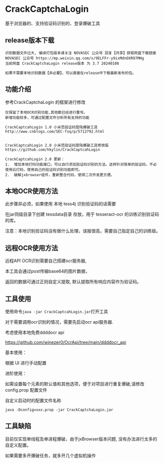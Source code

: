 # CrackCaptchaLogin

基于浏览器的、支持验证码识别的、登录爆破工具

## release版本下载

```
识别数据文件过大, 编译打包版本请关注 NOVASEC 公众号 回复【共享】获取网盘下载链接
NOVASEC 公众号 https://mp.weixin.qq.com/s/9ELFFr-y9ixMdnOXR97MHg
当前网盘 CrackCaptchaLogin release版本 为 3.7 20240108

如果不需要本地识别数据【非必要】，可以直接在release中下载最新发布的包。
```


## 功能介绍

参考CrackCaptchaLogin 的框架进行修改
```
仅保留了本地OCR识别功能,其他都已经进行重写。
新增功能较多，可通过配置文件分析所有支持的功能

CrackCaptcahLogin 1.0 小米范验证码登陆爆破工具
http://www.cnblogs.com/SEC-fsq/p/5712792.html


CrackCaptcahLogin 2.0 小米范验证码登陆爆破工具修改版
https://github.com/hkylin/CrackCaptcahLogin

CrackCaptcahLogin 2.0 更新：
1.	增加本地打码功能接口，可以自行添加验证码识别的方法。这样针对简单的验证码，不必使用云打码，使用自己的验证码识别功能即可。
2.	破解jxbrowser组件，重新整合代码，使得二次开发更方便。
```





## 本地OCR使用方法

此步骤非必须，如果使用 本地 tess4j 识别验证码的话需要

在jar同级目录下创建 tessdata目录 存放，用于 tesseract-ocr 的训练识别验证码的库。



注意：本地识别验证码没有做什么处理，误报很高，需要自己指定自己的训练级。



## 远程OCR使用方法



远程API OCR识别需要自己搭建ocr服务器,  

本工具会通过post传输base64的图片数据，

返回的数据可通过正则自定义提取, 默认提取所有响应内容作为验证码。


##  工具使用 

使用命令`java -jar CrackCaptcahLogin.jar`打开工具

对于需要调用ocr识别的情况，需要先启动ocr api服务器.

考虑使用本地免费ddddocr api

https://github.com/winezer0/OcrApi/tree/main/ddddocr_api


基本使用：

根据 UI 进行手动配置


进阶使用： 

如需设置每个元素的默认值和其他选项，便于对项目进行重复爆破,请修改 config.prop 配置文件

自定义启动时的配置文件名称 

```
java -Dconfig=xxx.prop -jar CrackCaptchaLogin.jar
```



## 工具缺陷

目前仅实现单线程及单进程爆破，由于jxBrowser版本问题, 没有办法进行太多的自定义配置。

如果需要多开爆破任务，就多开几个虚拟机操作






